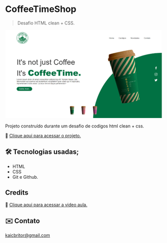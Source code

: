 # CoffeeTimeShop

> Desafio HTML clean + CSS.

![preview](preview.png)


Projeto construído durante um desafio de codigos html clean + css.

🔗 [Clique aqui para acessar o projeto.](http://kaicbrito.github.io/focus)



## 🛠 Tecnologias usadas;

- HTML
- CSS
- Git e Github.


## Credits
🔗 [Clique aqui para acessar a video aula.](https://youtu.be/91Q6RvKvd7o)

## ✉️ Contato 

kaicbritor@gmail.com
 
